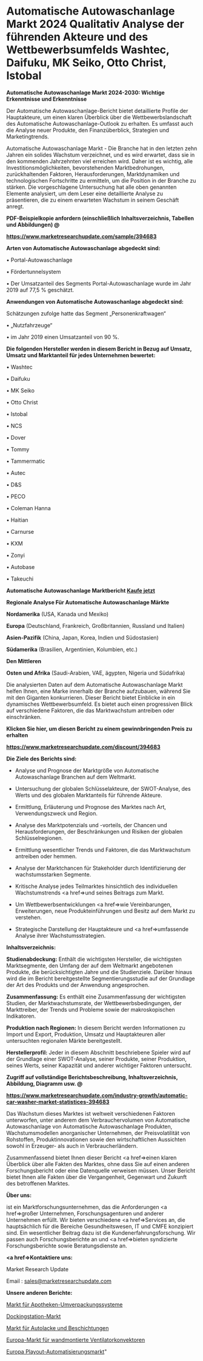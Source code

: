 # Automatische Autowaschanlage Markt 2024 Qualitativ Analyse der führenden Akteure und des Wettbewerbsumfelds Washtec, Daifuku, MK Seiko, Otto Christ, Istobal

<strong>Automatische Autowaschanlage Markt 2024-2030: Wichtige Erkenntnisse und Erkenntnisse</strong>

Der Automatische Autowaschanlage-Bericht bietet detaillierte Profile der Hauptakteure, um einen klaren Überblick über die Wettbewerbslandschaft des Automatische Autowaschanlage-Outlook zu erhalten. Es umfasst auch die Analyse neuer Produkte, den Finanzüberblick, Strategien und Marketingtrends.

Automatische Autowaschanlage Markt - Die Branche hat in den letzten zehn Jahren ein solides Wachstum verzeichnet, und es wird erwartet, dass sie in den kommenden Jahrzehnten viel erreichen wird. Daher ist es wichtig, alle Investitionsmöglichkeiten, bevorstehenden Marktbedrohungen, zurückhaltenden Faktoren, Herausforderungen, Marktdynamiken und technologischen Fortschritte zu ermitteln, um die Position in der Branche zu stärken. Die vorgeschlagene Untersuchung hat alle oben genannten Elemente analysiert, um dem Leser eine detaillierte Analyse zu präsentieren, die zu einem erwarteten Wachstum in seinem Geschäft anregt.



<strong><b>PDF-Beispielkopie anfordern (einschließlich Inhaltsverzeichnis, Tabellen und Abbildungen) @ </b></strong>

<strong><a href=https://www.marketresearchupdate.com/sample/394683>

<strong>https://www.marketresearchupdate.com/sample/394683</u></a></strong></strong>



<strong>Arten von Automatische Autowaschanlage abgedeckt sind:</strong>

• Portal-Autowaschanlage

• Fördertunnelsystem

• Der Umsatzanteil des Segments Portal-Autowaschanlage wurde im Jahr 2019 auf 77,5 % geschätzt.



<strong>Anwendungen von Automatische Autowaschanlage abgedeckt sind:</strong>

Schätzungen zufolge hatte das Segment „Personenkraftwagen“

• „Nutzfahrzeuge“

• im Jahr 2019 einen Umsatzanteil von 90 %.



<strong>Die folgenden Hersteller werden in diesem Bericht in Bezug auf Umsatz, Umsatz und Marktanteil für jedes Unternehmen bewertet:</strong>

• Washtec

• Daifuku

• MK Seiko

• Otto Christ

• Istobal

• NCS

• Dover

• Tommy

• Tammermatic

• Autec

• D&S

• PECO

• Coleman Hanna

• Haitian

• Carnurse

• KXM

• Zonyi

• Autobase

• Takeuchi



<strong>Automatische Autowaschanlage Marktbericht <a href=https://www.marketresearchupdate.com/buynow/394683>Kaufe jetzt</a></strong>



<strong>Regionale Analyse Für Automatische Autowaschanlage Märkte</strong>



<strong>Nordamerika</strong> (USA, Kanada und Mexiko)



<strong>Europa</strong> (Deutschland, Frankreich, Großbritannien, Russland und Italien)



<strong>Asien-Pazifik</strong> (China, Japan, Korea, Indien und Südostasien)



<strong>Südamerika</strong> (Brasilien, Argentinien, Kolumbien, etc.)



<strong>Den Mittleren</strong> 

<strong>Osten und Afrika</strong> (Saudi-Arabien, VAE, ägypten, Nigeria und Südafrika)

Die analysierten Daten auf dem Automatische Autowaschanlage Markt helfen Ihnen, eine Marke innerhalb der Branche aufzubauen, während Sie mit den Giganten konkurrieren. Dieser Bericht bietet Einblicke in ein dynamisches Wettbewerbsumfeld. Es bietet auch einen progressiven Blick auf verschiedene Faktoren, die das Marktwachstum antreiben oder einschränken.



<strong>Klicken Sie hier, um diesen Bericht zu einem gewinnbringenden Preis zu erhalten
</strong>

<strong><a href=https://www.marketresearchupdate.com/discount/394683>https://www.marketresearchupdate.com/discount/394683</b></u></strong></a>



<strong>Die Ziele des Berichts sind:</strong>

- Analyse und Prognose der Marktgröße von Automatische Autowaschanlage Branchen auf dem Weltmarkt.

- Untersuchung der globalen Schlüsselakteure, der SWOT-Analyse, des Werts und des globalen Marktanteils für führende Akteure.

- Ermittlung, Erläuterung und Prognose des Marktes nach Art, Verwendungszweck und Region.

- Analyse des Marktpotenzials und -vorteils, der Chancen und Herausforderungen, der Beschränkungen und Risiken der globalen Schlüsselregionen.

- Ermittlung wesentlicher Trends und Faktoren, die das Marktwachstum antreiben oder hemmen.

- Analyse der Marktchancen für Stakeholder durch Identifizierung der wachstumsstarken Segmente.

- Kritische Analyse jedes Teilmarktes hinsichtlich des individuellen Wachstumstrends <a href=>und</a> seines Beitrags zum Markt.

- Um Wettbewerbsentwicklungen <a href=>wie</a> Vereinbarungen, Erweiterungen, neue Produkteinführungen und Besitz auf dem Markt zu verstehen.

- Strategische Darstellung der Hauptakteure und <a href=>umfas</a>sende Analyse ihrer Wachstumsstrategien.



<strong>Inhaltsverzeichnis:</strong>



<strong>Studienabdeckung:</strong> Enthält die wichtigsten Hersteller, die wichtigsten Marktsegmente, den Umfang der auf dem Weltmarkt angebotenen Produkte, die berücksichtigten Jahre und die Studienziele. Darüber hinaus wird die im Bericht bereitgestellte Segmentierungsstudie auf der Grundlage der Art des Produkts und der Anwendung angesprochen.



<strong>Zusammenfassung:</strong> Es enthält eine Zusammenfassung der wichtigsten Studien, der Marktwachstumsrate, der Wettbewerbsbedingungen, der Markttreiber, der Trends und Probleme sowie der makroskopischen Indikatoren.



<strong>Produktion nach Regionen:</strong> In diesem Bericht werden Informationen zu Import und Export, Produktion, Umsatz und Hauptakteuren aller untersuchten regionalen Märkte bereitgestellt.



<strong>Herstellerprofil:</strong> Jeder in diesem Abschnitt beschriebene Spieler wird auf der Grundlage einer SWOT-Analyse, seiner Produkte, seiner Produktion, seines Werts, seiner Kapazität und anderer wichtiger Faktoren untersucht.



<strong><b>Zugriff auf vollständige Berichtsbeschreibung, Inhaltsverzeichnis, Abbildung, Diagramm usw. @ </b></strong>

<strong><a href=https://www.marketresearchupdate.com/industry-growth/automatic-car-washer-market-statistices-394683>https://www.marketresearchupdate.com/industry-growth/automatic-car-washer-market-statistices-394683</a></strong>

Das Wachstum dieses Marktes ist weltweit verschiedenen Faktoren unterworfen, unter anderem dem Verbrauchervolumen von Automatische Autowaschanlage von Automatische Autowaschanlage Produkten, Wachstumsmodellen anorganischer Unternehmen, der Preisvolatilität von Rohstoffen, Produktinnovationen sowie den wirtschaftlichen Aussichten sowohl in Erzeuger- als auch in Verbraucherländern.

Zusammenfassend bietet Ihnen dieser Bericht <a href=>einen</a> klaren Überblick über alle Fakten des Marktes, ohne dass Sie auf einen anderen Forschungsbericht oder eine Datenquelle verweisen müssen. Unser Bericht bietet Ihnen alle Fakten über die Vergangenheit, Gegenwart und Zukunft des betroffenen Marktes.



<strong>Über uns:</strong>

 ist ein Marktforschungsunternehmen, das die Anforderungen <a href=>großer</a> Unternehmen, Forschungsagenturen und anderer Unternehmen erfüllt. Wir bieten verschiedene <a href=>Services</a> an, die hauptsächlich für die Bereiche Gesundheitswesen, IT und CMFE konzipiert sind. Ein wesentlicher Beitrag dazu ist die Kundenerfahrungsforschung. Wir passen auch Forschungsberichte an und <a href=>bieten</a> syndizierte Forschungsberichte sowie Beratungsdienste an.



<strong><a href=>Kontaktiere uns:</a></strong>

Market Research Update

Email : sales@marketresearchupdate.com



<strong>Unsere anderen Berichte:</strong>

<a href=https://www.linkedin.com/pulse/pharmacy-repackaging-system-market-latest-report>Markt für Apotheken-Umverpackungssysteme</a>

<a href=https://www.linkedin.com/pulse/docking-station-market-outlooks-2023-size-shares>Dockingstation-Markt</a>

<a href=https://www.linkedin.com/pulse/automotive-paints-coatings-market-sizing-up-anticipating>Markt für Autolacke und Beschichtungen</a>

<a href=https://www.linkedin.com/pulse/europe-wall-mounted-fan-coil-market-2023-2030>Europa-Markt für wandmontierte Ventilatorkonvektoren</a>

<a href=https://www.linkedin.com/pulse/europe-playout-automation-market-upcoming-trends-segmented>Europa Playout-Automatisierungsmarkt</a>"
